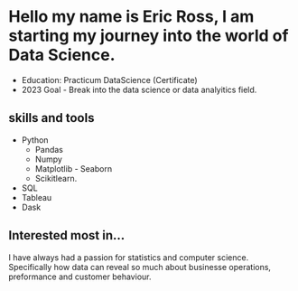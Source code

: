 # Hello my name is Eric Ross, I am starting my journey into the world of Data Science. 

- Education: Practicum DataScience (Certificate)
- 2023 Goal - Break into the data science or data analyitics field. 

## skills and tools 
- Python
    - Pandas
    - Numpy
    - Matplotlib
          - Seaborn
    - Scikitlearn.
- SQL
- Tableau
- Dask

## Interested most in...

I have always had a passion for statistics and computer science. Specifically how data can reveal so much about businesse operations, preformance and customer behaviour. 



